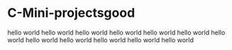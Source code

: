 # C-Mini-projectsgood
hello world
hello world
hello world
hello world
hello world
hello world
hello world
hello world
hello world
hello world
hello world
hello world
